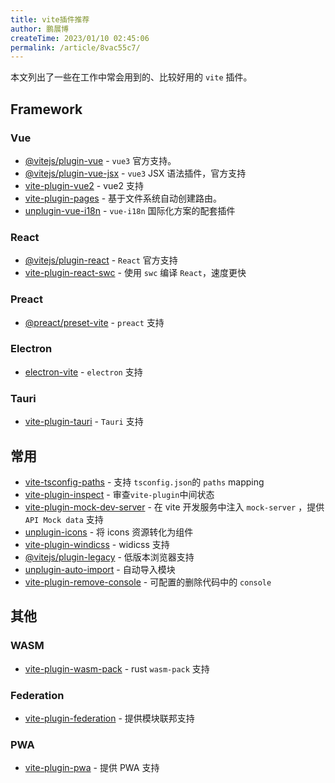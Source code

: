 ```yaml
---
title: vite插件推荐
author: 鹏展博
createTime: 2023/01/10 02:45:06
permalink: /article/8vac55c7/
---
```


本文列出了一些在工作中常会用到的、比较好用的 `vite` 插件。

<!-- more -->

## Framework

### Vue

- [@vitejs/plugin-vue](https://github.com/vitejs/vite/tree/main/packages/plugin-vue) - `vue3` 官方支持。
- [@vitejs/plugin-vue-jsx](https://github.com/vitejs/vite/tree/main/packages/plugin-vue-jsx) - `vue3` JSX 语法插件，官方支持
- [vite-plugin-vue2](https://github.com/underfin/vite-plugin-vue2) - vue2 支持
- [vite-plugin-pages](https://github.com/hannoeru/vite-plugin-pages) - 基于文件系统自动创建路由。
- [unplugin-vue-i18n](https://github.com/intlify/bundle-tools/tree/main/packages/unplugin-vue-i18n) - `vue-i18n` 国际化方案的配套插件

### React

- [@vitejs/plugin-react](https://github.com/vitejs/vite/tree/main/packages/plugin-react) - `React` 官方支持
- [vite-plugin-react-swc](https://github.com/vitejs/vite-plugin-react-swc) - 使用 `swc` 编译 `React`，速度更快

### Preact

- [@preact/preset-vite](https://github.com/preactjs/preset-vite) - `preact` 支持

### Electron

- [electron-vite](https://github.com/alex8088/electron-vite) - `electron` 支持

### Tauri

- [vite-plugin-tauri](https://github.com/amrbashir/vite-plugin-tauri) - `Tauri` 支持

## 常用

- [vite-tsconfig-paths](https://github.com/aleclarson/vite-tsconfig-paths) - 支持 `tsconfig.json`的 `paths` mapping
- [vite-plugin-inspect](https://github.com/antfu/vite-plugin-inspect) - 审查`vite-plugin`中间状态
- [vite-plugin-mock-dev-server](https://github.com/pengzhanbo/vite-plugin-mock-dev-server) - 在 vite 开发服务中注入 `mock-server` ，提供 `API Mock data` 支持
- [unplugin-icons](https://github.com/antfu/unplugin-icons) - 将 icons 资源转化为组件
- [vite-plugin-windicss](https://github.com/windicss/vite-plugin-windicss) - widicss 支持
- [@vitejs/plugin-legacy](https://github.com/vitejs/vite/tree/main/packages/plugin-legacy) - 低版本浏览器支持
- [unplugin-auto-import](https://github.com/antfu/unplugin-auto-import) - 自动导入模块
- [vite-plugin-remove-console](https://github.com/xiaoxian521/vite-plugin-remove-console) - 可配置的删除代码中的 `console`

## 其他

### WASM

- [vite-plugin-wasm-pack](https://github.com/nshen/vite-plugin-wasm-pack) - rust `wasm-pack` 支持

### Federation

- [vite-plugin-federation](https://github.com/originjs/vite-plugin-federation) - 提供模块联邦支持

### PWA

- [vite-plugin-pwa](https://github.com/antfu/vite-plugin-pwa) - 提供 PWA 支持

